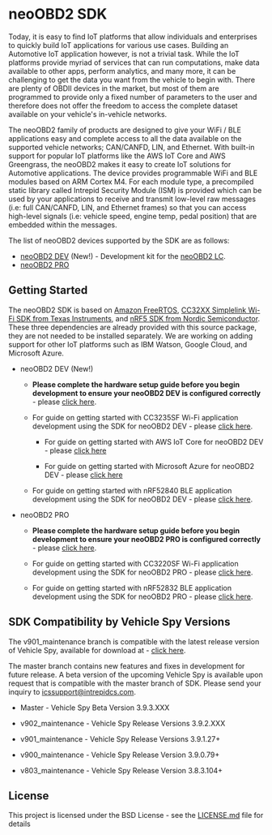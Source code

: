 # neoOBD2 SDK

Today, it is easy to find IoT platforms that allow individuals and enterprises to quickly build IoT applications for various use cases. Building an Automotive IoT application however, is not a trivial task. While the IoT platforms provide myriad of services that can run computations, make data available to other apps, perform analytics, and many more, it can be challenging to get the data you want from the vehicle to begin with. There are plenty of OBDII devices in the market, but most of them are programmed to provide only a fixed number of parameters to the user and therefore does not offer the freedom to access the complete dataset available on your vehicle's in-vehicle networks.

The neoOBD2 family of products are designed to give your WiFi / BLE applications easy and complete access to all the data available on the supported vehicle networks; CAN/CANFD, LIN, and Ethernet. With built-in support for popular IoT platforms like the AWS IoT Core and AWS Greengrass, the neoOBD2 makes it easy to create IoT solutions for Automotive applications. The device provides programmable WiFi and BLE modules based on ARM Cortex M4. For each module type, a precompiled static library called Intrepid Security Module (ISM) is provided which can be used by your applications to receive and transmit low-level raw messages (i.e: full CAN/CANFD, LIN, and Ethernet frames) so that you can access high-level signals (i.e: vehicle speed, engine temp, pedal position) that are embedded within the messages.

The list of neoOBD2 devices supported by the SDK are as follows:

* [neoOBD2 DEV](https://www.intrepidcs.com/products/vehicle-network-adapters/neoobd2/neoobd-2-dev/) (New!) - Development kit for the [neoOBD2 LC](https://www.intrepidcs.com/products/vehicle-network-adapters/neoobd2/neoobd-2-lc/).
* [neoOBD2 PRO](https://www.intrepidcs.com/products/vehicle-network-adapters/neoobd-2-pro/)

## Getting Started

The neoOBD2 SDK is based on [Amazon FreeRTOS](https://aws.amazon.com/documentation/freertos/), [CC32XX Simplelink Wi-Fi SDK from Texas Instruments](http://www.ti.com/tool/download/SIMPLELINK-CC32XX-SDK), and [nRF5 SDK from Nordic Semiconductor](https://www.nordicsemi.com/Software-and-tools/Software/nRF5-SDK). These three dependencies are already provided with this source package, they are not needed to be installed separately. We are working on adding support for other IoT platforms such as IBM Watson, Google Cloud, and Microsoft Azure.

* neoOBD2 DEV (New!)

	* **Please complete the hardware setup guide before you begin development to ensure your neoOBD2 DEV is configured correctly** - please [click here](docs/neoobd2_dev/readme/OBD2DEV_HW_SETUP_GUIDE.md).
	
	* For guide on getting started with CC3235SF Wi-Fi application development using the SDK for neoOBD2 DEV - please [click here](docs/neoobd2_dev/readme/OBD2DEV_WIFI_GETTING_STARTED.md).
	
		* For guide on getting started with AWS IoT Core for neoOBD2 DEV - please [click here](docs/neoobd2_dev/readme/OBD2DEV_WIFI_DEVELOP_FIRST_AWS_IOT_APP_GUIDE.md)
		
		* For guide on getting started with Microsoft Azure for neoOBD2 DEV - please [click here](docs/neoobd2_dev/readme/OBD2DEV_WIFI_DEVELOP_FIRST_AZURE_APP_GUIDE.md)
	
	* For guide on getting started with nRF52840 BLE application development using the SDK for neoOBD2 DEV - please [click here](docs/neoobd2_dev/readme/OBD2DEV_BLE_GETTING_STARTED.md).

* neoOBD2 PRO

	* **Please complete the hardware setup guide before you begin development to ensure your neoOBD2 PRO is configured correctly** - please [click here](docs/neoobd2_pro/readme/OBD2PRO_HW_SETUP_GUIDE.md).

	* For guide on getting started with CC3220SF Wi-Fi application development using the SDK for neoOBD2 PRO - please [click here](docs/neoobd2_pro/readme/OBD2PRO_WIFI_GETTING_STARTED.md).

	* For guide on getting started with nRF52832 BLE application development using the SDK for neoOBD2 PRO - please [click here](docs/neoobd2_pro/readme/OBD2PRO_BLE_GETTING_STARTED.md).

## SDK Compatibility by Vehicle Spy Versions

The v901_maintenance branch is compatible with the latest release version of Vehicle Spy, available for download at - [click here](https://www.intrepidcs.com/main/updates).

The master branch contains new features and fixes in development for future release. A beta version of the upcoming Vehicle Spy is available upon request that is compatible with the master branch of SDK. Please send your inquiry to icssupport@intrepidcs.com.

* Master - Vehicle Spy Beta Version 3.9.3.XXX

* v902_maintenance - Vehicle Spy Release Versions 3.9.2.XXX

* v901_maintenance - Vehicle Spy Release Versions 3.9.1.27+

* v900_maintenance - Vehicle Spy Release Version 3.9.0.79+

* v803_maintenance - Vehicle Spy Release Version 3.8.3.104+

## License

This project is licensed under the BSD License - see the [LICENSE.md](LICENSE.md) file for details
